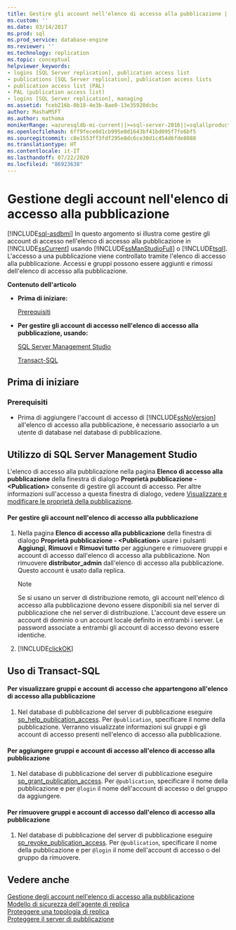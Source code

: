 ```yaml
---
title: Gestire gli account nell'elenco di accesso alla pubblicazione | Microsoft Docs
ms.custom: ''
ms.date: 03/14/2017
ms.prod: sql
ms.prod_service: database-engine
ms.reviewer: ''
ms.technology: replication
ms.topic: conceptual
helpviewer_keywords:
- logins [SQL Server replication], publication access list
- publications [SQL Server replication], publication access lists
- publication access list (PAL)
- PAL (publication access list)
- logins [SQL Server replication], managing
ms.assetid: fceb216b-0b18-4e3b-8ae0-13e35920dcbc
author: MashaMSFT
ms.author: mathoma
monikerRange: =azuresqldb-mi-current||>=sql-server-2016||=sqlallproducts-allversions
ms.openlocfilehash: 6ff9fece0d1cb995e0d1643bf41bd095f7fe6bf5
ms.sourcegitcommit: c8e1553ff3fdf295e8dc6ce30d1c454d6fde8088
ms.translationtype: HT
ms.contentlocale: it-IT
ms.lasthandoff: 07/22/2020
ms.locfileid: "86923638"
---
```

# <a name="manage-logins-in-the-publication-access-list"></a>Gestione degli account nell'elenco di accesso alla pubblicazione
[!INCLUDE[sql-asdbmi](../../../includes/applies-to-version/sql-asdbmi.md)]
  In questo argomento si illustra come gestire gli account di accesso nell'elenco di accesso alla pubblicazione in [!INCLUDE[ssCurrent](../../../includes/sscurrent-md.md)] usando [!INCLUDE[ssManStudioFull](../../../includes/ssmanstudiofull-md.md)] o [!INCLUDE[tsql](../../../includes/tsql-md.md)]. L'accesso a una pubblicazione viene controllato tramite l'elenco di accesso alla pubblicazione. Accessi e gruppi possono essere aggiunti e rimossi dell'elenco di accesso alla pubblicazione.  
  
 **Contenuto dell'articolo**  
  
-   **Prima di iniziare:**  
  
     [Prerequisiti](#Prerequisites)  
  
-   **Per gestire gli account di accesso nell'elenco di accesso alla pubblicazione, usando:**  
  
     [SQL Server Management Studio](#SSMSProcedure)  
  
     [Transact-SQL](#TsqlProcedure)  
  
##  <a name="before-you-begin"></a><a name="BeforeYouBegin"></a> Prima di iniziare  
  
###  <a name="prerequisites"></a><a name="Prerequisites"></a> Prerequisiti  
  
-   Prima di aggiungere l'account di accesso di [!INCLUDE[ssNoVersion](../../../includes/ssnoversion-md.md)] all'elenco di accesso alla pubblicazione, è necessario associarlo a un utente di database nel database di pubblicazione.  
  
##  <a name="using-sql-server-management-studio"></a><a name="SSMSProcedure"></a> Utilizzo di SQL Server Management Studio  
 L'elenco di accesso alla pubblicazione nella pagina **Elenco di accesso alla pubblicazione** della finestra di dialogo **Proprietà pubblicazione - \<Publication>** consente di gestire gli account di accesso. Per altre informazioni sull'accesso a questa finestra di dialogo, vedere [Visualizzare e modificare le proprietà della pubblicazione](../../../relational-databases/replication/publish/view-and-modify-publication-properties.md).  
  
#### <a name="to-manage-logins-in-the-pal"></a>Per gestire gli account nell'elenco di accesso alla pubblicazione  
  
1.  Nella pagina **Elenco di accesso alla pubblicazione** della finestra di dialogo **Proprietà pubblicazione - \<Publication>** usare i pulsanti **Aggiungi**, **Rimuovi**  e **Rimuovi tutto** per aggiungere e rimuovere gruppi e account di accesso dall'elenco di accesso alla pubblicazione. Non rimuovere **distributor_admin** dall'elenco di accesso alla pubblicazione. Questo account è usato dalla replica.  
  
    > [!NOTE]  
    >  Se si usano un server di distribuzione remoto, gli account nell'elenco di accesso alla pubblicazione devono essere disponibili sia nel server di pubblicazione che nel server di distribuzione. L'account deve essere un account di dominio o un account locale definito in entrambi i server. Le password associate a entrambi gli account di accesso devono essere identiche.  
  
2.  [!INCLUDE[clickOK](../../../includes/clickok-md.md)]  
  
##  <a name="using-transact-sql"></a><a name="TsqlProcedure"></a> Uso di Transact-SQL  
  
#### <a name="to-view-groups-and-logins-that-belong-to-the-pal"></a>Per visualizzare gruppi e account di accesso che appartengono all'elenco di accesso alla pubblicazione  
  
1.  Nel database di pubblicazione del server di pubblicazione eseguire [sp_help_publication_access](../../../relational-databases/system-stored-procedures/sp-help-publication-access-transact-sql.md). Per `@publication`, specificare il nome della pubblicazione. Verranno visualizzate informazioni sui gruppi e gli account di accesso presenti nell'elenco di accesso alla pubblicazione.  
  
#### <a name="to-add-groups-and-logins-to-the-pal"></a>Per aggiungere gruppi e account di accesso all'elenco di accesso alla pubblicazione  
  
1.  Nel database di pubblicazione del server di pubblicazione eseguire [sp_grant_publication_access](../../../relational-databases/system-stored-procedures/sp-grant-publication-access-transact-sql.md). Per `@publication`, specificare il nome della pubblicazione e per `@login` il nome dell'account di accesso o del gruppo da aggiungere.  
  
#### <a name="to-remove-groups-and-logins-from-the-pal"></a>Per rimuovere gruppi e account di accesso dall'elenco di accesso alla pubblicazione  
  
1.  Nel database di pubblicazione del server di pubblicazione eseguire [sp_revoke_publication_access](../../../relational-databases/system-stored-procedures/sp-revoke-publication-access-transact-sql.md). Per `@publication`, specificare il nome della pubblicazione e per `@login` il nome dell'account di accesso o del gruppo da rimuovere.  
  
## <a name="see-also"></a>Vedere anche  
 [Gestione degli account nell'elenco di accesso alla pubblicazione](../../../relational-databases/replication/security/manage-logins-in-the-publication-access-list.md)   
 [Modello di sicurezza dell'agente di replica](../../../relational-databases/replication/security/replication-agent-security-model.md)   
 [Proteggere una topologia di replica](../../../relational-databases/replication/security/view-and-modify-replication-security-settings.md)   
 [Proteggere il server di pubblicazione](../../../relational-databases/replication/security/secure-the-publisher.md)  
  
  
